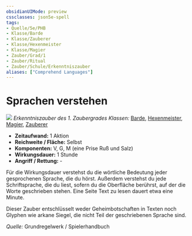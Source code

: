 ```yaml
---
obsidianUIMode: preview
cssclasses: json5e-spell
tags:
- Quelle/5e/PHB
- Klasse/Barde
- Klasse/Zauberer
- Klasse/Hexenmeister
- Klasse/Magier
- Zauber/Grad/1
- Zauber/Ritual
- Zauber/Schule/Erkenntniszauber
aliases: ["Comprehend Languages"]
---
```

# Sprachen verstehen
![](../../../99%20-%20Setup/Files/Bildersammlung/Symbolik/Erkenntniszauber.webp#token)
*Erkenntniszauber des 1. Zaubergrades*
*Klassen:* [Barde](05%20-%20Wikipedia/Charakteroptionen/02.%20Klassen/Barde.md), [Hexenmeister](../Charakteroptionen/Klassen/Hexenmeister.md), [Magier](../Charakteroptionen/Klassen/Magier.md), [Zauberer](../Charakteroptionen/Klassen/Zauberer.md)

- **Zeitaufwand:** 1 Aktion
- **Reichweite / Fläche:** Selbst
- **Komponenten:** V, G, M (eine Prise Ruß und Salz)
- **Wirkungsdauer:** 1 Stunde
- **Angriff / Rettung:** -

Für die Wirkungsdauer verstehst du die wörtliche Bedeutung jeder gesprochenen Sprache, die du hörst. Außerdem verstehst du jede Schriftsprache, die du liest, sofern du die Oberfläche berührst, auf der die Worte geschrieben stehen. Eine Seite Text zu lesen dauert etwa eine Minute.

Dieser Zauber entschlüsselt weder Geheimbotschaften in Texten noch Glyphen wie arkane Siegel, die nicht Teil der geschriebenen Sprache sind.

*Quelle:* Grundregelwerk / Spielerhandbuch